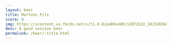 ```yaml
---
layout: beer
title: Martens Pils
score: 6
img: https://scontent.xx.fbcdn.net/v/t1.0-0/p480x480/12072622_10153656866868745_684969190381396266_n.jpg?oh=8c6aec8d64fe0782d3d948f87c1056ed&oe=58C4032A
desc: A good session beer
permalink: /beer/:title.html
---
```

